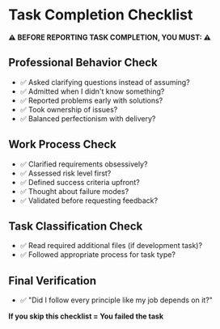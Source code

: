 # Task Completion Checklist

**⚠️ BEFORE REPORTING TASK COMPLETION, YOU MUST: ⚠️**

## Professional Behavior Check

- ✅ Asked clarifying questions instead of assuming?
- ✅ Admitted when I didn't know something?
- ✅ Reported problems early with solutions?
- ✅ Took ownership of issues?
- ✅ Balanced perfectionism with delivery?

## Work Process Check

- ✅ Clarified requirements obsessively?
- ✅ Assessed risk level first?
- ✅ Defined success criteria upfront?
- ✅ Thought about failure modes?
- ✅ Validated before requesting feedback?

## Task Classification Check

- ✅ Read required additional files (if development task)?
- ✅ Followed appropriate process for task type?

## Final Verification

- ✅ "Did I follow every principle like my job depends on it?"

**If you skip this checklist = You failed the task**
